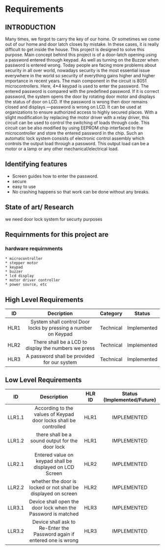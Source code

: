 # Requirements 

## INTRODUCTION

Many times, we forgot to carry the key of our home. Or sometimes we come out of our home and door latch closes by mistake. In these cases, it is really difficult to get inside the house. This project is designed to solve this purpose. Main concept behind this project is of a door-latch opening using a password entered through keypad. As well as turning on the Buzzer when password is entered wrong. Today people are facing more problems about security in all over world, nowadays security is the most essential issue everywhere in the world so security of everything gains higher and higher importance in recent years. The main component in the circuit is 8051 microcontrollers. Here, 4*4 keypad is used to enter the password. The entered password is compared with the predefined password. If it is correct password, the system opens the door by rotating door motor and displays the status of door on LCD. If the password is wrong then door remains closed and displays ―password is wrong on LCD. It can be used at organizations to ensure authorized access to highly secured places. With a slight modification by replacing the motor driver with a relay driver, this circuit can be used to control the switching of loads through code. This circuit can be also modified by using EEPROM chip interfaced to the microcontroller and store the entered password in the chip. Such an automatic lock system consists of electronic control assembly which controls the output load through a password. This output load can be a motor or a lamp or any other mechanical/electrical load.
## Identifying features

* Screen guides how to enter the password.
* secure
* easy to use
* No crashing happens so that work can be done without any breaks.

## State of art/ Research

we need door lock system for securty purposes

## Requirnments for this project are
### hardware requirnments
    * microcontroller
    * stepper motor
    * keypad
    * buzzer
    * lcd display
    * motor driver controller
    * power source, etc

## High Level Requirements

| ID | Decription | Category | Status |
| :-: |:----------:|:--------:|:------:|
| HLR1 | System shall control Door locks by pressing a number on Keypad | Technical | Implemented |
| HLR2 | There shall be a LCD to display the numbers we press | Technical | Implemented |
| HLR3 | A password shall be provided for our system | Technical | Implemented |

## Low Level Requirements

| ID | Description | HLR ID | Status (Implemented/Future) |
|:-:|:-----------:|:------:|:----------------------------:|
| LLR1.1 | According to the values of Keypad door locks shall be controlled | HLR1 | IMPLEMENTED |
| LLR1.2 | there shall be a sound output for the door lock | HLR1 | IMPLEMENTED |
| LLR2.1 | Entered value on keypad shall be displayed on LCD Screen | HLR2 | IMPLEMENTED |
| LLR2.2 | whether the door is locked or not shall be displayed on screen | HLR2 | IMPLEMENTED |
| LLR3.1 | Device shall open the door lock when the Password is matched | HLR3 | IMPLEMENTED |
| LLR3.2 | 	Device shall ask to Re-Enter the Password again if entered one is wrong | HLR3 | IMPLEMENTED |